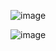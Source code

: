 
![image](https://github.com/user-attachments/assets/7a6786ea-8aaa-473f-86d8-7e9b0caaecb4)

![image](https://github.com/user-attachments/assets/d8689b0b-7d48-4e84-b6b6-21f07c70cb99)
